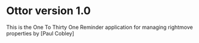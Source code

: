 # Ottor version 1.0

This is the One To Thirty One Reminder application for managing rightmove properties
by [Paul Cobley]